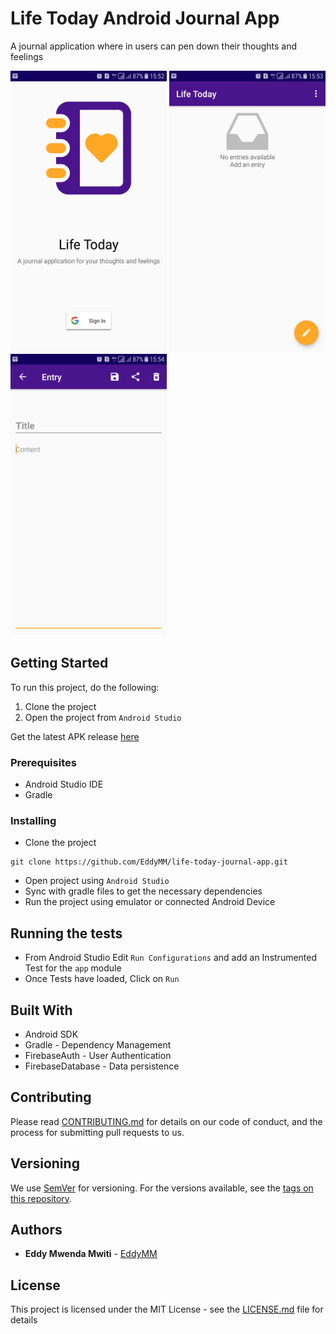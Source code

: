 # Life Today Android Journal App

A journal application where in users can pen down their thoughts and
feelings

<img src="githubResources/imgs/signin.png" alt="signin" width=250 height=450 /> <img src="githubResources/imgs/empty_entries.png" alt="empty entries" width=250 height=450 />
<img src="githubResources/imgs/add_entry.png" alt="add entry" width=250 height=450 />

## Getting Started

To run this project, do the following:

1. Clone the project
2. Open the project from `Android Studio`

Get the latest APK release [here](https://github.com/EddyMM/life-today-journal-app/releases)

### Prerequisites

- Android Studio IDE
- Gradle


### Installing

- Clone the project

```
git clone https://github.com/EddyMM/life-today-journal-app.git
```

- Open project using `Android Studio`
- Sync with gradle files to get the necessary dependencies
- Run the project using emulator or connected Android Device



## Running the tests

- From Android Studio Edit `Run Configurations` and add an Instrumented Test for the `app` module
- Once Tests have loaded, Click on `Run`

## Built With

- Android SDK
- Gradle - Dependency Management
- FirebaseAuth - User Authentication
- FirebaseDatabase - Data persistence

## Contributing

Please read [CONTRIBUTING.md](https://gist.github.com/PurpleBooth/b24679402957c63ec426) for details on our code of conduct, and the process for submitting pull requests to us.

## Versioning

We use [SemVer](http://semver.org/) for versioning. For the versions available, see the [tags on this repository](https://github.com/your/project/tags).

## Authors

* **Eddy Mwenda Mwiti**  - [EddyMM](https://github.com/EddyMM)

## License

This project is licensed under the MIT License - see the [LICENSE.md](LICENSE.md) file for details
